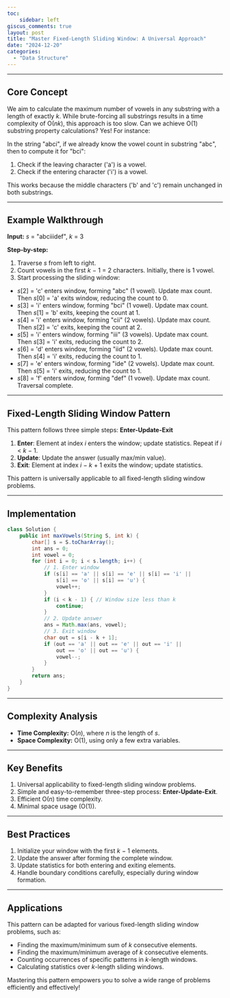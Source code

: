```yaml
---
toc:
    sidebar: left
giscus_comments: true
layout: post
title: "Master Fixed-Length Sliding Window: A Universal Approach"
date: "2024-12-20"
categories: 
  - "Data Structure"
---
```


------

## **Core Concept**

We aim to calculate the maximum number of vowels in any substring with a length of exactly *k*. While brute-forcing all substrings results in a time complexity of O(*nk*), this approach is too slow. Can we achieve O(1) substring property calculations? Yes! For instance:

In the string "abci", if we already know the vowel count in substring "abc", then to compute it for "bci":

1. Check if the leaving character ('a') is a vowel.
2. Check if the entering character ('i') is a vowel.

This works because the middle characters ('b' and 'c') remain unchanged in both substrings.

------

## **Example Walkthrough**

**Input:** *s* = "abciiidef", *k* = 3

**Step-by-step:**

1. Traverse *s* from left to right.
2. Count vowels in the first *k* − 1 = 2 characters. Initially, there is 1 vowel.
3. Start processing the sliding window:
  - *s*[2] = 'c' enters window, forming "abc" (1 vowel). Update max count. Then *s*[0] = 'a' exits window, reducing the count to 0.
  - *s*[3] = 'i' enters window, forming "bci" (1 vowel). Update max count. Then *s*[1] = 'b' exits, keeping the count at 1.
  - *s*[4] = 'i' enters window, forming "cii" (2 vowels). Update max count. Then *s*[2] = 'c' exits, keeping the count at 2.
  - *s*[5] = 'i' enters window, forming "iii" (3 vowels). Update max count. Then *s*[3] = 'i' exits, reducing the count to 2.
  - *s*[6] = 'd' enters window, forming "iid" (2 vowels). Update max count. Then *s*[4] = 'i' exits, reducing the count to 1.
  - *s*[7] = 'e' enters window, forming "ide" (2 vowels). Update max count. Then *s*[5] = 'i' exits, reducing the count to 1.
  - *s*[8] = 'f' enters window, forming "def" (1 vowel). Update max count. Traversal complete.

------

## **Fixed-Length Sliding Window Pattern**

This pattern follows three simple steps: **Enter-Update-Exit**

1. **Enter**: Element at index *i* enters the window; update statistics. Repeat if *i* < *k* − 1.
2. **Update**: Update the answer (usually max/min value).
3. **Exit**: Element at index *i* − *k* + 1 exits the window; update statistics.

This pattern is universally applicable to all fixed-length sliding window problems.

------

## **Implementation**

```java
class Solution {
    public int maxVowels(String S, int k) {
        char[] s = S.toCharArray();
        int ans = 0;
        int vowel = 0;
        for (int i = 0; i < s.length; i++) {
            // 1. Enter window
            if (s[i] == 'a' || s[i] == 'e' || s[i] == 'i' ||
                s[i] == 'o' || s[i] == 'u') {
                vowel++;
            }
            if (i < k - 1) { // Window size less than k
                continue;
            }
            // 2. Update answer
            ans = Math.max(ans, vowel);
            // 3. Exit window
            char out = s[i - k + 1];
            if (out == 'a' || out == 'e' || out == 'i' ||
                out == 'o' || out == 'u') {
                vowel--;
            }
        }
        return ans;
    }
}
```

------

## **Complexity Analysis**

- **Time Complexity:** O(*n*), where *n* is the length of *s*.
- **Space Complexity:** O(1), using only a few extra variables.

------

## **Key Benefits**

1. Universal applicability to fixed-length sliding window problems.
2. Simple and easy-to-remember three-step process: **Enter-Update-Exit**.
3. Efficient O(*n*) time complexity.
4. Minimal space usage (O(1)).

------

## **Best Practices**

1. Initialize your window with the first *k* − 1 elements.
2. Update the answer after forming the complete window.
3. Update statistics for both entering and exiting elements.
4. Handle boundary conditions carefully, especially during window formation.

------

## **Applications**

This pattern can be adapted for various fixed-length sliding window problems, such as:

- Finding the maximum/minimum sum of *k* consecutive elements.
- Finding the maximum/minimum average of *k* consecutive elements.
- Counting occurrences of specific patterns in *k*-length windows.
- Calculating statistics over *k*-length sliding windows.

Mastering this pattern empowers you to solve a wide range of problems efficiently and effectively!


